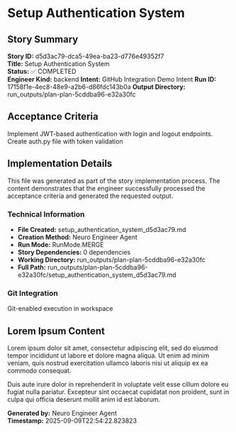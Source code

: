 # Setup Authentication System

## Story Summary
**Story ID:** d5d3ac79-dca5-49ea-ba23-d776e49352f7  
**Title:** Setup Authentication System  
**Status:** ✅ COMPLETED  
**Engineer Kind:** backend
**Intent:** GitHub Integration Demo Intent
**Run ID:** 17158f1e-4ec8-48e9-a2b6-d86fdc143b0a
**Output Directory:** run_outputs/plan-plan-5cddba96-e32a30fc

## Acceptance Criteria
Implement JWT-based authentication with login and logout endpoints. Create auth.py file with token validation

## Implementation Details
This file was generated as part of the story implementation process. The content demonstrates that the engineer successfully processed the acceptance criteria and generated the requested output.

### Technical Information
- **File Created:** setup_authentication_system_d5d3ac79.md
- **Creation Method:** Neuro Engineer Agent
- **Run Mode:** RunMode.MERGE
- **Story Dependencies:** 0 dependencies
- **Working Directory:** run_outputs/plan-plan-5cddba96-e32a30fc
- **Full Path:** run_outputs/plan-plan-5cddba96-e32a30fc/setup_authentication_system_d5d3ac79.md

### Git Integration
Git-enabled execution in workspace

## Lorem Ipsum Content
Lorem ipsum dolor sit amet, consectetur adipiscing elit, sed do eiusmod tempor incididunt ut labore et dolore magna aliqua. Ut enim ad minim veniam, quis nostrud exercitation ullamco laboris nisi ut aliquip ex ea commodo consequat.

Duis aute irure dolor in reprehenderit in voluptate velit esse cillum dolore eu fugiat nulla pariatur. Excepteur sint occaecat cupidatat non proident, sunt in culpa qui officia deserunt mollit anim id est laborum.

**Generated by:** Neuro Engineer Agent  
**Timestamp:** 2025-09-09T22:54:22.823823
